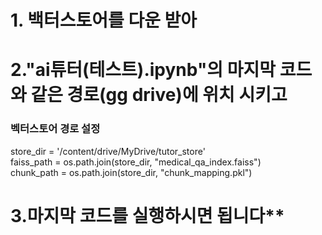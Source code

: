 # 1. 백터스토어를 다운 받아<BR>
# 2."ai튜터(테스트).ipynb"의 마지막 코드와 같은 경로(gg drive)에 위치 시키고 <BR>
 ### 벡터스토어 경로 설정<BR>
store_dir = '/content/drive/MyDrive/tutor_store'<BR>
faiss_path = os.path.join(store_dir, "medical_qa_index.faiss")<BR>
chunk_path = os.path.join(store_dir, "chunk_mapping.pkl")
<BR>
# 3.마지막 코드를 실행하시면 됩니다**
